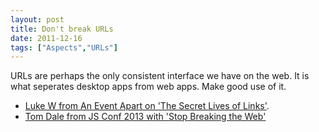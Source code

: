 ```yaml
---
layout: post
title: Don't break URLs
date: 2011-12-16
tags: ["Aspects","URLs"]
---
```


URLs are perhaps the only consistent interface we have on the web. It is what seperates desktop apps from web apps. Make good use of it.

*   [Luke W from An Event Apart on 'The Secret Lives of Links'](http://www.lukew.com/ff/entry.asp?1473).
*   [Tom Dale from JS Conf 2013 with 'Stop Breaking the Web'](http://2013.jsconf.eu/speakers/tom-dale-stop-breaking-the-web.html)